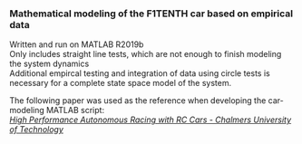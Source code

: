 ### Mathematical modeling of the F1TENTH car based on empirical data <br/>

Written and run on MATLAB R2019b <br/>
Only includes straight line tests, which are not enough to finish modeling the system dynamics <br/>
Additional empircal testing and integration of data using circle tests is necessary for a complete state space model of the system. <br/>

The following paper was used as the reference when developing the car-modeling MATLAB script: <br/>
[*High Performance Autonomous Racing with RC Cars - Chalmers University of Technology*](https://odr.chalmers.se/bitstream/20.500.12380/255865/1/255865.pdf)
